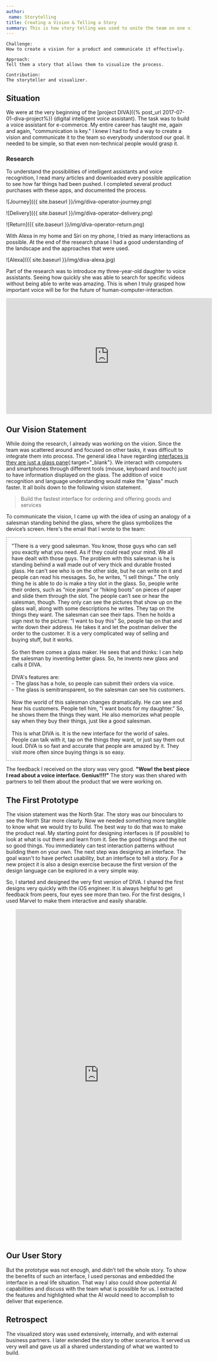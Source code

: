 ```yaml
---
author:
 name: Storytelling
title: Creating a Vision & Telling a Story
summary: This is how story telling was used to unite the team on one vision and goal.
---
```


```
Challenge:
How to create a vision for a product and communicate it effectively.

Approach:
Tell them a story that allows them to visualize the process.

Contribution:
The storyteller and visualizer.
```

## Situation
We were at the very beginning of the [project DIVA]({% post_url 2017-07-01-diva-project%}) (digital intelligent voice assistant). The task was to build a voice assistant for e-commerce. My entire career has taught me, again and again, "communication is key." I knew I had to find a way to create a vision and communicate it to the team so everybody understood our goal. It needed to be simple, so that even non-technical people would grasp it.

### Research
To understand the possibilities of intelligent assistants and voice recognition, I read many articles and downloaded every possible application to see how far things had been pushed. I completed several product purchases with these apps, and documented the process. 

![Journey]({{ site.baseurl }}/img/diva-operator-journey.png)


![Delivery]({{ site.baseurl }}/img/diva-operator-delivery.png)


![Return]({{ site.baseurl }}/img/diva-operator-return.png)

With Alexa in my home and Siri on my phone, I tried as many interactions as possible. At the end of the research phase I had a good understanding of the landscape and the approaches that were used. 

![Alexa]({{ site.baseurl }}/img/diva-alexa.jpg)

Part of the research was to introduce my three-year-old daughter to voice assistants. Seeing how quickly she was able to search for specific videos without being able to write was amazing. This is when I truly grasped how important voice will be for the future of human-computer-interaction. 

<iframe width="560" height="315" src="https://www.youtube.com/embed/WVAOKZCB104?rel=0&amp;showinfo=0" frameborder="0" allowfullscreen></iframe>

## Our Vision Statement 
While doing the research, I already was working on the vision. Since the team was scattered around and focused on other tasks, it was difficult to integrate them into process. The general idea I have regarding [interfaces is they are just a glass pane](https://speakerdeck.com/tamimat/mobile-strategy-framework-beta){:target="_blank"}. We interact with computers and smartphones through different tools (mouse, keyboard and touch) just to have information displayed on the glass. The addition of voice recognition and language understanding would make the "glass" much faster. It all boils down to the following vision statement. 

>Build the fastest interface for ordering and offering goods and services

To communicate the vision, I came up with the idea of using an analogy of a salesman standing behind the glass, where the glass symbolizes the device’s screen. Here's the email that I wrote to the team:

<p style="border:1px; border-style:dashed; border-color:gray; padding: 1em;">"There is a very good salesman. You know, those guys who can sell you exactly what you need. As if they could read your mind. We all have dealt with those guys. The problem with this salesman is he is standing behind a wall made out of very thick and durable frosted glass. He can’t see who is on the other side, but he can write on it and people can read his messages. So, he writes, "I sell things.” The only thing he is able to do is make a tiny slot in the glass. So, people write their orders, such as “nice jeans” or “hiking boots” on pieces of paper and slide them through the slot. The people can’t see or hear the salesman, though. They only can see the pictures that show up on the glass wall, along with some descriptions he writes. They tap on the things they want. The salesman can see their taps. Then he holds a sign next to the picture: “I want to buy this” So, people tap on that and write down their address. He takes it and let the postman deliver the order to the customer. It is a very complicated way of selling and buying stuff, but it works.<br>
<br>
So then there comes a glass maker. He sees that and thinks: I can help the salesman by inventing better glass. So, he invents new glass and calls it DIVA.<br>
<br>
DIVA's features are:<br>
- The glass has a hole, so people can submit their orders via voice.<br>
- The glass is semitransparent, so the salesman can see his customers.<br>
<br>
Now the world of this salesman changes dramatically. He can see and hear his customers. People tell him, "I want boots for my daughter." So, he shows them the things they want. He also memorizes what people say when they buy their things, just like a good salesman.<br>
<br>
This is what DIVA is. It is the new interface for the world of sales. People can talk with it, tap on the things they want, or just say them out loud. DIVA is so fast and accurate that people are amazed by it. They visit more often since buying things is so easy.</p>

The feedback I received on the story was very good. **"Wow! the best piece I read about a voice interface. Genius!!!!"** The story was then shared with partners to tell them about the product that we were working on.

## The First Prototype
The vision statement was the North Star. The story was our binoculars to see the North Star more clearly. Now we needed something more tangible to know what we would try to build. The best way to do that was to make the product real. My starting point for designing interfaces is (if possible) to look at what is out there and learn from it. See the good things and the not so good things. You immediately can test interaction patterns without building them on your own. The next step was designing an interface. The goal wasn't to have perfect usability, but an interface to tell a story. For a new project it is also a design exercise because the first version of the design language can be explored in a very simple way.

So, I started and designed the very first version of DIVA. I shared the first designs very quickly with the iOS engineer. It is always helpful to get feedback from peers, four eyes see more than two. For the first designs, I used Marvel to make them interactive and easily sharable.

<p align="center">
<iframe src="https://marvelapp.com/4383a86?emb=1" width="452" height="901" allowTransparency="true" frameborder="0"></iframe>
</p>


## Our User Story
But the prototype was not enough, and didn’t tell the whole story. To show the benefits of such an interface, I used personas and embedded the interface in a real life situation. That way I also could show potential AI capabilities and discuss with the team what is possible for us. I extracted the features and highlighted what the AI would need to accomplish to deliver that experience.

<script async class="speakerdeck-embed" data-id="a33c3f9b9e7143e58e1a1e023a67e299" data-ratio="1.33333333333333" src="//speakerdeck.com/assets/embed.js"></script>

## Retrospect
The visualized story was used extensively, internally, and with external business partners. I later extended the story to other scenarios. It served us very well and gave us all a shared understanding of what we wanted to build.

